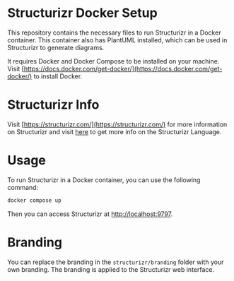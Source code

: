 # Structurizr Docker Setup
This repository contains the necessary files to run Structurizr in a Docker container. This container also has PlantUML installed, which can be used in Structurizr to generate diagrams.

It requires Docker and Docker Compose to be installed on your machine.
Visit [https://docs.docker.com/get-docker/](https://docs.docker.com/get-docker/) to install Docker.

# Structurizr Info
Visit [https://structurizr.com/](https://structurizr.com/) for more information on Structurizr and visit [here](https://docs.structurizr.com/dsl/language) to get more info on the Structurizr Language.

# Usage
To run Structurizr in a Docker container, you can use the following command:
```bash
docker compose up 
```
Then you can access Structurizr at [http://localhost:9797](http://localhost:9797).

# Branding
You can replace the branding in the `structurizr/branding` folder with your own branding. The branding is applied to the Structurizr web interface.

